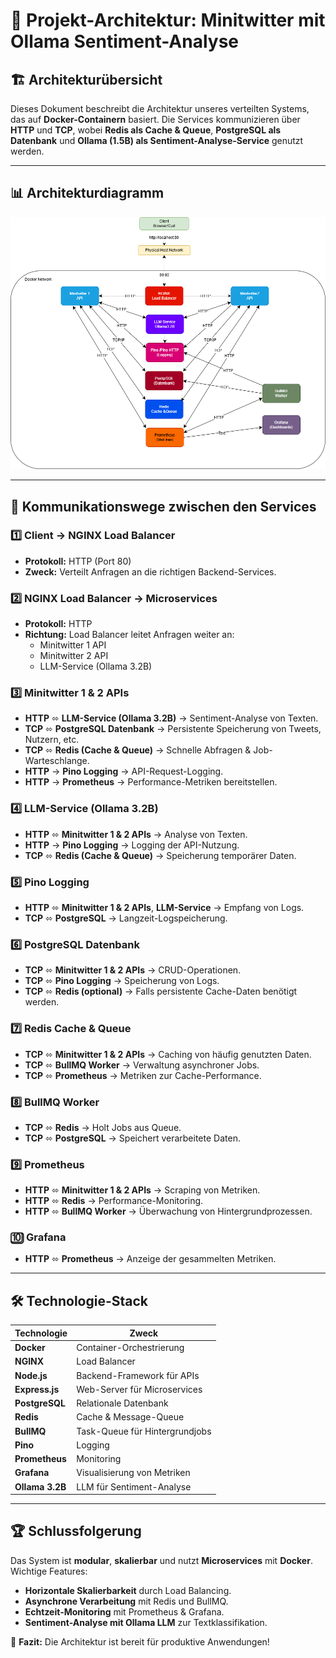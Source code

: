 # 📌 Projekt-Architektur: Minitwitter mit Ollama Sentiment-Analyse

## 🏗️ Architekturübersicht
Dieses Dokument beschreibt die Architektur unseres verteilten Systems, das auf **Docker-Containern** basiert. Die Services kommunizieren über **HTTP** und **TCP**, wobei **Redis als Cache & Queue**, **PostgreSQL als Datenbank** und **Ollama (1.5B) als Sentiment-Analyse-Service** genutzt werden.

---

## 📊 **Architekturdiagramm**

![Architekturdiagramm](MicroservicesArchitektur.png)

---

## 📡 **Kommunikationswege zwischen den Services**

### 1️⃣ **Client → NGINX Load Balancer**
   - **Protokoll:** HTTP (Port 80)
   - **Zweck:** Verteilt Anfragen an die richtigen Backend-Services.

### 2️⃣ **NGINX Load Balancer → Microservices**
   - **Protokoll:** HTTP
   - **Richtung:** Load Balancer leitet Anfragen weiter an:
     - Minitwitter 1 API
     - Minitwitter 2 API
     - LLM-Service (Ollama 3.2B)

### 3️⃣ **Minitwitter 1 & 2 APIs**
   - **HTTP** ⬄ **LLM-Service (Ollama 3.2B)** → Sentiment-Analyse von Texten.
   - **TCP** ⬄ **PostgreSQL Datenbank** → Persistente Speicherung von Tweets, Nutzern, etc.
   - **TCP** ⬄ **Redis (Cache & Queue)** → Schnelle Abfragen & Job-Warteschlange.
   - **HTTP** → **Pino Logging** → API-Request-Logging.
   - **HTTP** → **Prometheus** → Performance-Metriken bereitstellen.

### 4️⃣ **LLM-Service (Ollama 3.2B)**
   - **HTTP** ⬄ **Minitwitter 1 & 2 APIs** → Analyse von Texten.
   - **HTTP** → **Pino Logging** → Logging der API-Nutzung.
   - **TCP** ⬄ **Redis (Cache & Queue)** → Speicherung temporärer Daten.

### 5️⃣ **Pino Logging**
   - **HTTP** ⬄ **Minitwitter 1 & 2 APIs**, **LLM-Service** → Empfang von Logs.
   - **TCP** ⬄ **PostgreSQL** → Langzeit-Logspeicherung.

### 6️⃣ **PostgreSQL Datenbank**
   - **TCP** ⬄ **Minitwitter 1 & 2 APIs** → CRUD-Operationen.
   - **TCP** ⬄ **Pino Logging** → Speicherung von Logs.
   - **TCP** ⬄ **Redis (optional)** → Falls persistente Cache-Daten benötigt werden.

### 7️⃣ **Redis Cache & Queue**
   - **TCP** ⬄ **Minitwitter 1 & 2 APIs** → Caching von häufig genutzten Daten.
   - **TCP** ⬄ **BullMQ Worker** → Verwaltung asynchroner Jobs.
   - **TCP** ⬄ **Prometheus** → Metriken zur Cache-Performance.

### 8️⃣ **BullMQ Worker**
   - **TCP** ⬄ **Redis** → Holt Jobs aus Queue.
   - **TCP** ⬄ **PostgreSQL** → Speichert verarbeitete Daten.

### 9️⃣ **Prometheus**
   - **HTTP** ⬄ **Minitwitter 1 & 2 APIs** → Scraping von Metriken.
   - **HTTP** ⬄ **Redis** → Performance-Monitoring.
   - **HTTP** ⬄ **BullMQ Worker** → Überwachung von Hintergrundprozessen.

### 🔟 **Grafana**
   - **HTTP** ⬄ **Prometheus** → Anzeige der gesammelten Metriken.

---

## 🛠️ **Technologie-Stack**
| Technologie        | Zweck                           |
|-------------------|--------------------------------|
| **Docker**       | Container-Orchestrierung       |
| **NGINX**        | Load Balancer                  |
| **Node.js**      | Backend-Framework für APIs     |
| **Express.js**   | Web-Server für Microservices   |
| **PostgreSQL**   | Relationale Datenbank          |
| **Redis**        | Cache & Message-Queue          |
| **BullMQ**       | Task-Queue für Hintergrundjobs |
| **Pino**         | Logging                        |
| **Prometheus**   | Monitoring                     |
| **Grafana**      | Visualisierung von Metriken    |
| **Ollama 3.2B**  | LLM für Sentiment-Analyse      |

---

## 🏆 **Schlussfolgerung**
Das System ist **modular**, **skalierbar** und nutzt **Microservices** mit **Docker**.  
Wichtige Features:
- **Horizontale Skalierbarkeit** durch Load Balancing.
- **Asynchrone Verarbeitung** mit Redis und BullMQ.
- **Echtzeit-Monitoring** mit Prometheus & Grafana.
- **Sentiment-Analyse mit Ollama LLM** zur Textklassifikation.

🚀 **Fazit:** Die Architektur ist bereit für produktive Anwendungen!
